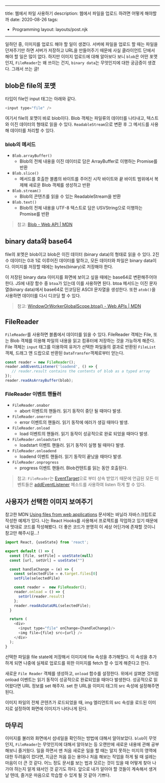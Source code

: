 ---
title: 웹에서 파일 사용하기
description: 웹에서 파일을 업로드 하려면 어떻게 해야할까
date: 2020-08-26
tags:
  - Programming
layout: layouts/post.njk
------

일하던 중, 이미지를 업로드 해야 할 일이 생겼다. 서버에 파일을 업로드 할 때는 파일을 던져주기만 하면 서버가 저장하고 URL을 만들어주기 때문에 사실 클라이언트 단에서 해야 할 일은 많이 없다. 하지만 이미지 업로드에 대해 알아보다 보니 `blob`은 어떤 포맷인지, `FileReader`는 왜 쓰이는 건지, `binary data`는 무엇인지에 대한 궁금증이 생겼다. 그래서 쓰는 글!

## blob은 file의 포맷
타입이 file인 input 태그는 아래와 같다.
```js
<input type="file" />
```

여기서 file의 포맷이 바로 blob이다. Blob 객체는 파일류의 데이터를 나타내고, 텍스트와 이진 데이터의 형태로 읽을 수 있다. `ReadableStream`으로 변환 후 그 메서드를 사용해 데이터를 처리할 수 있다.

### blob의 메서드
- `Blob.arrayBuffer()`
  - Blob의 전체 내용을 이진 데이터로 담은 ArrayBuffer로 이행하는 Promise를 반환
- `Blob.slice()`
  - 메서드를 호출한 블롭의 바이트를 주어진 시작 바이트와 끝 바이트 범위에서 복제해 새로운 Blob 객체를 생성하고 반환
- `Blob.stream()`
  - Blob의 콘텐츠를 읽을 수 있는 ReadableStream을 반환
- `Blob.text()`
  - Blob의 전체 내용을 UTF-8 텍스트로 담은 USVString으로 이행하는 Promise를 반환 

> 참고: [Blob - Web API | MDN](https://developer.mozilla.org/ko/docs/Web/API/Blob)

## binary data와 base64
file의 포멧은 blob이고 blob은 이진 데이터 (binary data)의 형태로 읽을 수 있다.
2진수 데이터는 0과 1로 이루어진 데이터를 말하고, 모든 데이터와 파일은 binary data이다. 
이미지를 저장할 때에는 bytes(binary)로 저장해야 한다. 

이 저장된 binary data 이미지를 화면에 보이고 싶을 때에는 base64로 변환해주어야 한다.
JS에 내장 함수 중 `btoa`가 있는데 이를 사용하면 된다.
btoa 메서드는 이진 문자열(binary data)에서 base64로 인코딩된 ASCII 문자열을 생성한다. 또한 `atob()`을 사용하면 데이터를 다시 디코딩 할 수 있다.

> 참고: [WindowOrWorkerGlobalScope.btoa() - Web APIs | MDN](https://developer.mozilla.org/en-US/docs/Web/API/WindowOrWorkerGlobalScope/btoa)


## FileReader
`FileReader`를 사용하면 블롭에서 데이터를 읽을 수 있다. FileReader 객체는 File, 또는 Blob 객체를 이용해 파일의 내용을 읽고 컴퓨터에 저장하는 것을 가능하게 해준다. File 객체는 `input` 태그를 이용하여 유저가 선택한 파일들의 결과로 반환된 `FileList` 객체, 드래그 앤 드랍으로 반환된 `DataTransfer`객체로부터 얻는다.

```js
const reader = new FileReader();
reader.addEventListener('loadend', () => {
   // reader.result contains the contents of blob as a typed array
});
reader.readAsArrayBuffer(blob);
```

### FileReader 이벤트 핸들러
- `FileReader.onabor`
  - abort 이벤트의 핸들러. 읽기 동작이 중단 될 때마다 발생.
- `FileReader.onerror`
	- error 이벤트의 핸들러. 읽기 동작에 에러가 생길 때마다 발생.
- `FileReader.onload`
	- load 이벤트의 핸들러. 읽기 동작이 성공적으로 완료 되었을 때마다 발생.
- `FileReader.onloadstart`
	- loadstart 이벤트 핸들러. 읽기 동작이 실행 될 때마다 발생.
- `FileReader.onloadend`
	- loadend  이벤트 핸들러. 읽기 동작이 끝났을 때마다 발생.
- `FileReader.onprogress`
	-  progress 이벤트 핸들러. Blob컨텐트를 읽는 동안 호출된다.

> 참고: `FileReader`는  [EventTarget](https://developer.mozilla.org/ko/docs/Web/API/EventTarget)으로 부터 상속 받았기 때문에 언급된 모든 이벤트들은  [addEventListener](https://developer.mozilla.org/ko/docs/Web/API/EventTarget/addEventListener) 메소드를 사용하여 listen 하게 할 수 있다.

## 사용자가 선택한 이미지 보여주기
참고한 MDN [Using files from web applications](https://developer.mozilla.org/en-US/docs/Web/API/File/Using_files_from_web_applications) 문서에는 바닐라 자바스크립트로 작성한 예제가 있다.
나는 React Hooks를 사용해서 프로젝트를 작업하고 있기 때문에 내 멋대로 코드를 작성해봤다. 더 좋은 코드가 분명히 이 세상 어딘가에 존재할 것이니 참고만 해주시길…!

```js
import React, {useState} from 'react';

export default () => {
  const [file, setFile] = useState(null)
  const [url, setUrl] = useState("")

  const handleChange = (e) => {
    const selectedFile = e.target.files[0]
    setFile(selectedFile)

    const reader =  new FileReader();
    reader.onload = () => {
      setUrl(reader.result)
    };
    reader.readAsDataURL(selectedFile);
  }

  return (
    <div>
      <input type="file" onChange={handleChange}/>
      <img file={file} src={url} />
    </div>
  );
}
```
선택한 파일을 file state에 저장해서 이미지에 file 속성을 추가해줬다.
이 속성을 추가하게 되면 나중에 실제로 업로드를 위한 이미지를 fetch 할 수 있게 해준다고 한다.

새로운 `File Reader` 객체를 생성하고, `onload` 함수를 설정한다.
위에서 살펴본 것처럼 onload 이벤트는  읽기 동작이 성공적으로 완료되었을 때마다 발생한다.
성공적으로 읽어왔다면 URL 정보를 set 해주자.
set 한 URL을 이미지 태그의 src 속성에 설정해주면 된다.

이미지 파일의 전체 콘텐츠가 로드되었을 때, img 엘리먼트의 src 속성을 로드된 이미지로 설정하여 화면에 이미지가 나타나게 된다. 

## 마무리
이미지를 불러와 화면에서 섬네일을 확인하는 방법에 대해서 알아보았다. `blob`이 무엇인지, `FileReader`는 무엇인지에 대해서 알아보는 등 오랜만에 새로운 내용에 관해 공부해보니 즐거웠다. 일을 하면서 맨 처음 새로운 일을 할 때는 알지 못하는 미지의 영역에 대한 두려움이 컸다면, 지금은 처음 듣는 용어나 처음 해보는 작업을 하게 될 때 설레는 마음이 더 큰 것 같다. 어느 정도 문서를 보는 법과 모르는 것이 있을 때 어떻게 찾아 나가야 하는지 알게 돼서인 것 같기도 하다. 앞으로 내가 알아야 할 것들이 계속해서 생겨날 텐데, 즐거운 마음으로 학습할 수 있게 될 것 같아 기쁘다.